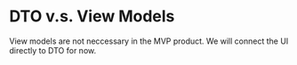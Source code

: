 # DTO v.s. View Models

View models are not neccessary in the MVP product. We will connect the UI directly to DTO for now.
